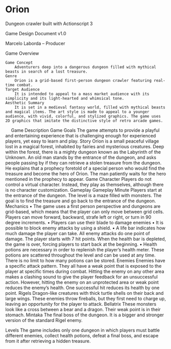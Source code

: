# Orion
Dungeon crawler built with Actionscript 3
 
Game Design Document v1.0

Marcelo Laborda – Producer

Game Overview

	Game Concept
		Adventurers deep into a dangerous dungeon filled with mythical beasts in search of a lost treasure.
	Genre
		Orion is a grid-based first-person dungeon crawler featuring real-time combat. 
	Target Audience
		It is intended to appeal to a mass market audience with its simplicity and its light-hearted and whimsical tone.
	Aesthetic Summary
		It is set in a medieval fantasy world, filled with mythical beasts and magical items. The art style is made to appeal to a younger audience, with vivid, colorful, and stylized graphics. The game uses 2D graphics that imitate the distinctive style of retro arcade games.
 
Game Description
	Game Goals
The game attempts to provide a playful and entertaining experience that is challenging enough for experienced players, yet easy to learn and play. 
Story
Orion is a small peaceful village lost in a magical forest, inhabited by fairies and mysterious creatures. Deep within the forest, there is a mighty dungeon known as the Labyrinth of the Unknown. An old man stands by the entrance of the dungeon, and asks people passing by if they can retrieve a stolen treasure from the dungeon. He explains that a prophecy foretold of a special person who would find the treasure and become the hero of Orion. The man patiently waits for the hero mentioned in the prophecy to appear.
	Game Character
Players do not control a virtual character. Instead, they play as themselves, although there is no character customization.
Gameplay
Gameplay Minute
Players start at the entrance of the dungeon. The level is a maze filled with monsters. The goal is to find the treasure and go back to the entrance of the dungeon. 
Mechanics
•	The game uses a first person perspective and dungeons are grid-based, which means that the player can only move between grid cells. Players can move forward, backward, strafe left or right, or turn in 90 degree increments.
•	Players can use their blade to damage enemies
•	It is possible to block enemy attacks by using a shield.
•	A life bar indicates how much damage the player can take. All enemy attacks do one point of damage. The player starts with 7 hit points. When the health bar is depleted, the game is over, forcing players to start back at the beginning. 
•	Health potions are necessary in order to replenish the player’s health meter. These potions are scattered throughout the level and can be used at any time. There is no limit to how many potions can be stored.
Enemies
Enemies have a specific attack pattern. They all have a weak point that is exposed to the player at specific times during combat. Hitting the enemy on any other area makes a clashing sound to give the player feedback for an unsuccessful action. However, hitting the enemy on an unprotected area or weak point reduces the enemy’s health. One successful hit reduces its health by one point. 
Rigels
Dragon-like creatures with thick turtle shells on their back and large wings. These enemies throw fireballs, but they first need to charge up, leaving an opportunity for the player to attack. 
Bellatrix
These monsters look like a cross between a bear and a dragon. Their weak point is in their stomach.
Mintaka
The final boss of the dungeon. It is a bigger and stronger version of the standard Rigel enemy.

Levels
The game includes only one dungeon in which players must battle different enemies, collect health potions, defeat a final boss, and escape from it after retrieving a hidden treasure.
